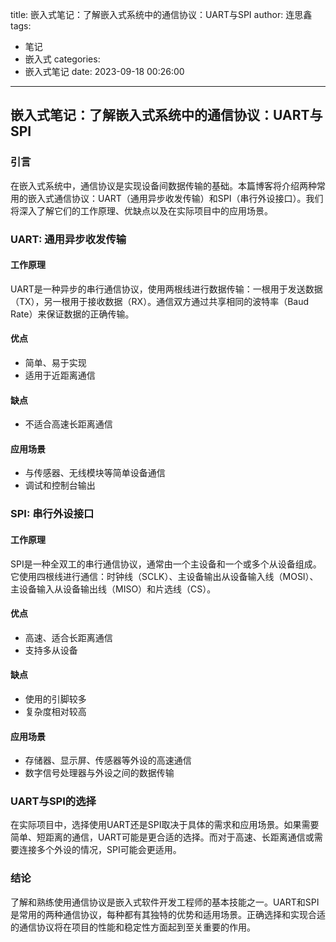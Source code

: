 title: 嵌入式笔记：了解嵌入式系统中的通信协议：UART与SPI
author: 连思鑫
tags:
  - 笔记
  - 嵌入式
categories:
  - 嵌入式笔记
date: 2023-09-18 00:26:00
---
## 嵌入式笔记：了解嵌入式系统中的通信协议：UART与SPI

### 引言

在嵌入式系统中，通信协议是实现设备间数据传输的基础。本篇博客将介绍两种常用的嵌入式通信协议：UART（通用异步收发传输）和SPI（串行外设接口）。我们将深入了解它们的工作原理、优缺点以及在实际项目中的应用场景。

### UART: 通用异步收发传输

#### 工作原理

UART是一种异步的串行通信协议，使用两根线进行数据传输：一根用于发送数据（TX），另一根用于接收数据（RX）。通信双方通过共享相同的波特率（Baud Rate）来保证数据的正确传输。

#### 优点
- 简单、易于实现
- 适用于近距离通信

#### 缺点
- 不适合高速长距离通信

#### 应用场景
- 与传感器、无线模块等简单设备通信
- 调试和控制台输出

### SPI: 串行外设接口

#### 工作原理

SPI是一种全双工的串行通信协议，通常由一个主设备和一个或多个从设备组成。它使用四根线进行通信：时钟线（SCLK）、主设备输出从设备输入线（MOSI）、主设备输入从设备输出线（MISO）和片选线（CS）。

#### 优点
- 高速、适合长距离通信
- 支持多从设备

#### 缺点
- 使用的引脚较多
- 复杂度相对较高

#### 应用场景
- 存储器、显示屏、传感器等外设的高速通信
- 数字信号处理器与外设之间的数据传输

### UART与SPI的选择

在实际项目中，选择使用UART还是SPI取决于具体的需求和应用场景。如果需要简单、短距离的通信，UART可能是更合适的选择。而对于高速、长距离通信或需要连接多个外设的情况，SPI可能会更适用。

### 结论

了解和熟练使用通信协议是嵌入式软件开发工程师的基本技能之一。UART和SPI是常用的两种通信协议，每种都有其独特的优势和适用场景。正确选择和实现合适的通信协议将在项目的性能和稳定性方面起到至关重要的作用。
